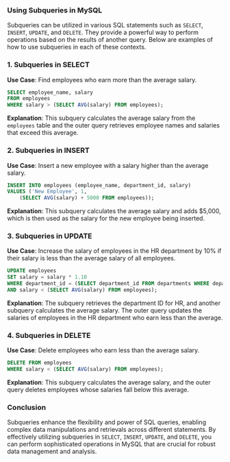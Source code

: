 ### Using Subqueries in MySQL

Subqueries can be utilized in various SQL statements such as `SELECT`, `INSERT`, `UPDATE`, and `DELETE`. They provide a powerful way to perform operations based on the results of another query. Below are examples of how to use subqueries in each of these contexts.

### 1. Subqueries in SELECT

**Use Case**: Find employees who earn more than the average salary.

```sql
SELECT employee_name, salary
FROM employees
WHERE salary > (SELECT AVG(salary) FROM employees);
```

**Explanation**: This subquery calculates the average salary from the `employees` table and the outer query retrieves employee names and salaries that exceed this average.

### 2. Subqueries in INSERT

**Use Case**: Insert a new employee with a salary higher than the average salary.

```sql
INSERT INTO employees (employee_name, department_id, salary)
VALUES ('New Employee', 1, 
    (SELECT AVG(salary) + 5000 FROM employees));
```

**Explanation**: This subquery calculates the average salary and adds $5,000, which is then used as the salary for the new employee being inserted.

### 3. Subqueries in UPDATE

**Use Case**: Increase the salary of employees in the HR department by 10% if their salary is less than the average salary of all employees.

```sql
UPDATE employees
SET salary = salary * 1.10
WHERE department_id = (SELECT department_id FROM departments WHERE department_name = 'HR')
AND salary < (SELECT AVG(salary) FROM employees);
```

**Explanation**: The subquery retrieves the department ID for HR, and another subquery calculates the average salary. The outer query updates the salaries of employees in the HR department who earn less than the average.

### 4. Subqueries in DELETE

**Use Case**: Delete employees who earn less than the average salary.

```sql
DELETE FROM employees
WHERE salary < (SELECT AVG(salary) FROM employees);
```

**Explanation**: This subquery calculates the average salary, and the outer query deletes employees whose salaries fall below this average.

### Conclusion

Subqueries enhance the flexibility and power of SQL queries, enabling complex data manipulations and retrievals across different statements. By effectively utilizing subqueries in `SELECT`, `INSERT`, `UPDATE`, and `DELETE`, you can perform sophisticated operations in MySQL that are crucial for robust data management and analysis.
